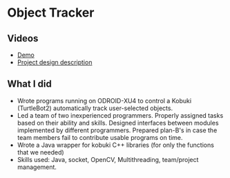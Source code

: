 # Object Tracker

## Videos
* [Demo](https://www.youtube.com/watch?v=2IMkxS31eUc)
* [Project design description](https://www.youtube.com/watch?v=UmoRHNCJdCI)

## What I did
* Wrote programs running on ODROID-XU4 to control a Kobuki  (TurtleBot2) automatically track user-selected objects.
* Led a team of two inexperienced programmers. Properly assigned tasks based on their ability and skills. Designed interfaces between modules implemented by different programmers. Prepared plan-B's in case the team members fail to contribute usable programs on time.
* Wrote a Java wrapper for kobuki C++ libraries (for only the functions that we needed)
* Skills used: Java, socket, OpenCV, Multithreading, team/project management.
